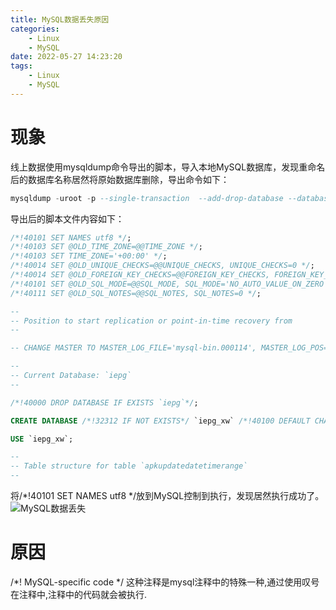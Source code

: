 ```yaml
---
title: MySQL数据丢失原因
categories:
	- Linux
	- MySQL
date: 2022-05-27 14:23:20
tags: 
	- Linux
	- MySQL
---
```

<!-- toc -->

# <span id="inline-blue">现象</span>
线上数据使用mysqldump命令导出的脚本，导入本地MySQL数据库，发现重命名后的数据库名称居然将原始数据库删除，导出命令如下：
```sql
mysqldump -uroot -p --single-transaction  --add-drop-database --databases iepg  > iepg.sql
```
导出后的脚本文件内容如下：
```sql
/*!40101 SET NAMES utf8 */;
/*!40103 SET @OLD_TIME_ZONE=@@TIME_ZONE */;
/*!40103 SET TIME_ZONE='+00:00' */;
/*!40014 SET @OLD_UNIQUE_CHECKS=@@UNIQUE_CHECKS, UNIQUE_CHECKS=0 */;
/*!40014 SET @OLD_FOREIGN_KEY_CHECKS=@@FOREIGN_KEY_CHECKS, FOREIGN_KEY_CHECKS=0 */;
/*!40101 SET @OLD_SQL_MODE=@@SQL_MODE, SQL_MODE='NO_AUTO_VALUE_ON_ZERO' */;
/*!40111 SET @OLD_SQL_NOTES=@@SQL_NOTES, SQL_NOTES=0 */;

--
-- Position to start replication or point-in-time recovery from
--

-- CHANGE MASTER TO MASTER_LOG_FILE='mysql-bin.000114', MASTER_LOG_POS=146667627;

--
-- Current Database: `iepg`
--

/*!40000 DROP DATABASE IF EXISTS `iepg`*/;

CREATE DATABASE /*!32312 IF NOT EXISTS*/ `iepg_xw` /*!40100 DEFAULT CHARACTER SET utf8 */;

USE `iepg_xw`;

--
-- Table structure for table `apkupdatedatetimerange`
--
```
将/*!40101 SET NAMES utf8 */放到MySQL控制到执行，发现居然执行成功了。
![MySQL数据丢失](/images/Linux//Linux_MySQL_20220527_001.png)

# <span id="inline-blue">原因</span>
/*! MySQL-specific code */ 这种注释是mysql注释中的特殊一种,通过使用叹号在注释中,注释中的代码就会被执行.

